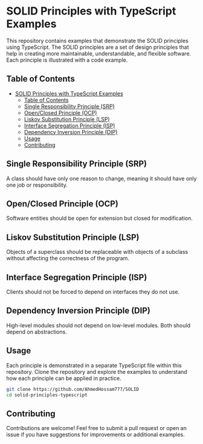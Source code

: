 # SOLID Principles with TypeScript Examples

This repository contains examples that demonstrate the SOLID principles using TypeScript. The SOLID principles are a set of design principles that help in creating more maintainable, understandable, and flexible software. Each principle is illustrated with a code example.

## Table of Contents

- [SOLID Principles with TypeScript Examples](#solid-principles-with-typescript-examples)
  - [Table of Contents](#table-of-contents)
  - [Single Responsibility Principle (SRP)](#single-responsibility-principle-srp)
  - [Open/Closed Principle (OCP)](#openclosed-principle-ocp)
  - [Liskov Substitution Principle (LSP)](#liskov-substitution-principle-lsp)
  - [Interface Segregation Principle (ISP)](#interface-segregation-principle-isp)
  - [Dependency Inversion Principle (DIP)](#dependency-inversion-principle-dip)
  - [Usage](#usage)
  - [Contributing](#contributing)

## Single Responsibility Principle (SRP)

A class should have only one reason to change, meaning it should have only one job or responsibility.

## Open/Closed Principle (OCP)

Software entities should be open for extension but closed for modification.

## Liskov Substitution Principle (LSP)

Objects of a superclass should be replaceable with objects of a subclass without affecting the correctness of the program.

## Interface Segregation Principle (ISP)

Clients should not be forced to depend on interfaces they do not use.

## Dependency Inversion Principle (DIP)

High-level modules should not depend on low-level modules. Both should depend on abstractions.

## Usage

Each principle is demonstrated in a separate TypeScript file within this repository. Clone the repository and explore the examples to understand how each principle can be applied in practice.

```bash
git clone https://github.com/AhmedHossam777/SOLID
cd solid-principles-typescript
```

## Contributing

Contributions are welcome! Feel free to submit a pull request or open an issue if you have suggestions for improvements or additional examples.
